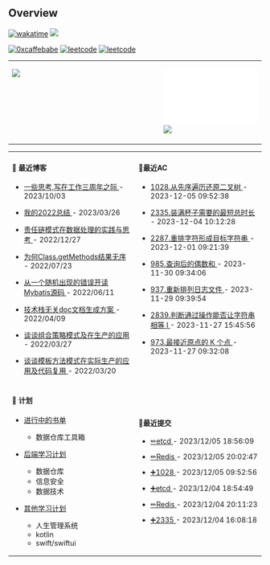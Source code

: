 
## Overview

[![wakatime](https://wakatime.com/badge/user/78591c59-95d5-4479-b2fc-988c35f31d59.svg)](https://wakatime.com/@78591c59-95d5-4479-b2fc-988c35f31d59) ![](https://gpvc.arturio.dev/0xcaffebabe)

[![0xcaffebabe](https://img.shields.io/static/v1?label=LeetCode%200xcaffebabe&message=4958&color=success)](https://leetcode.cn/u/0xcaffebabe/) [![leetcode](https://img.shields.io/static/v1?label=Solved&message=1041%20/%203567&color=success)](https://leetcode.cn/u/0xcaffebabe/) [![leetcode](https://img.shields.io/static/v1?label=Accepted&message=84.7%&color=success)](https://leetcode.cn/u/0xcaffebabe/)

<table border="0">
  <tr border="0">

  <td valign="top" width="60%">

  ![](https://github-readme-stats.vercel.app/api/wakatime?username=0xcaffebabe&layout=compact&langs_count=12&theme=dark&range=all_time)

  </td>

  <td valign="top" width="40%">

  ![](https://raw.githubusercontent.com/0xcaffebabe/github-stats/master/generated/overview.svg)
  ![](https://github-profile-summary-cards.vercel.app/api/cards/productive-time?username=0xcaffebabe&theme=github_dark&utcOffset=8)

  </td>
  </tr>

</table>

<table>

<tr>
<td valign="top" width="50%">

#### 📖 最近博客


* <a href="https://0xcaffebabe.github.io/%E4%BA%BA%E7%94%9F/2023/10/03/%E4%B8%80%E4%BA%9B%E6%80%9D%E8%80%83,%E5%86%99%E5%9C%A8%E5%B7%A5%E4%BD%9C%E4%B8%89%E5%91%A8%E5%B9%B4%E4%B9%8B%E9%99%85.html" target="_blank"> 一些思考,写在工作三周年之际 </a> - 2023/10/03 

    
* <a href="https://0xcaffebabe.github.io/%E4%BA%BA%E7%94%9F/2023/03/26/%E6%88%91%E7%9A%842022%E6%80%BB%E7%BB%93.html" target="_blank"> 我的2022总结 </a> - 2023/03/26 

    
* <a href="https://0xcaffebabe.github.io/%E8%AE%BE%E8%AE%A1%E6%A8%A1%E5%BC%8F/2022/12/27/%E8%B4%A3%E4%BB%BB%E9%93%BE%E6%A8%A1%E5%BC%8F%E5%9C%A8%E6%95%B0%E6%8D%AE%E5%A4%84%E7%90%86%E7%9A%84%E5%AE%9E%E8%B7%B5%E4%B8%8E%E6%80%9D%E8%80%83.html" target="_blank"> 责任链模式在数据处理的实践与思考 </a> - 2022/12/27 

    
* <a href="https://0xcaffebabe.github.io/jvm/2022/07/23/%E4%B8%BA%E4%BD%95Class.getMethods%E7%BB%93%E6%9E%9C%E6%97%A0%E5%BA%8F.html" target="_blank"> 为何Class.getMethods结果无序 </a> - 2022/07/23 

    
* <a href="https://0xcaffebabe.github.io/java/2022/06/11/%E4%BB%8E%E4%B8%80%E4%B8%AA%E9%9A%8F%E6%9C%BA%E5%87%BA%E7%8E%B0%E7%9A%84%E9%94%99%E8%AF%AF%E5%BC%80%E8%AF%BBMybatis%E6%BA%90%E7%A0%81.html" target="_blank"> 从一个随机出现的错误开读Mybatis源码 </a> - 2022/06/11 

    
* <a href="https://0xcaffebabe.github.io/%E6%97%A5%E5%B8%B8/2022/04/09/%E6%8A%80%E6%9C%AF%E6%A0%88%E6%97%A0%E5%85%B3doc%E6%96%87%E6%A1%A3%E7%94%9F%E6%88%90%E6%96%B9%E6%A1%88.html" target="_blank"> 技术栈无关doc文档生成方案 </a> - 2022/04/09 

    
* <a href="https://0xcaffebabe.github.io/%E8%AE%BE%E8%AE%A1%E6%A8%A1%E5%BC%8F/2022/03/27/%E8%B0%88%E8%B0%88%E7%BB%84%E5%90%88%E7%AD%96%E7%95%A5%E6%A8%A1%E5%BC%8F%E5%8F%8A%E5%9C%A8%E7%94%9F%E4%BA%A7%E7%9A%84%E5%BA%94%E7%94%A8.html" target="_blank"> 谈谈组合策略模式及在生产的应用 </a> - 2022/03/27 

    
* <a href="https://0xcaffebabe.github.io/%E8%AE%BE%E8%AE%A1%E6%A8%A1%E5%BC%8F/2022/03/20/%E8%B0%88%E8%B0%88%E6%A8%A1%E6%9D%BF%E6%96%B9%E6%B3%95%E6%A8%A1%E5%BC%8F%E5%9C%A8%E5%AE%9E%E9%99%85%E7%94%9F%E4%BA%A7%E7%9A%84%E5%BA%94%E7%94%A8%E5%8F%8A%E4%BB%A3%E7%A0%81%E5%A4%8D%E7%94%A8.html" target="_blank"> 谈谈模板方法模式在实际生产的应用及代码复用 </a> - 2022/03/20 

        

</td>

<td valign="top" width="50%">

#### 🔋最近AC


  * <a href="https://leetcode.cn/submissions/detail/486829088" target="_blank"> 1028.从先序遍历还原二叉树 </a> - 2023-12-05 09:52:38 

    
  * <a href="https://leetcode.cn/submissions/detail/486593340" target="_blank"> 2335.装满杯子需要的最短总时长 </a> - 2023-12-04 10:12:28 

    
  * <a href="https://leetcode.cn/submissions/detail/485988707" target="_blank"> 2287.重排字符形成目标字符串 </a> - 2023-12-01 09:21:39 

    
  * <a href="https://leetcode.cn/submissions/detail/485751096" target="_blank"> 985.查询后的偶数和 </a> - 2023-11-30 09:34:06 

    
  * <a href="https://leetcode.cn/submissions/detail/485503253" target="_blank"> 937.重新排列日志文件 </a> - 2023-11-29 09:39:54 

    
  * <a href="https://leetcode.cn/submissions/detail/485079285" target="_blank"> 2839.判断通过操作能否让字符串相等 I </a> - 2023-11-27 15:45:56 

    
  * <a href="https://leetcode.cn/submissions/detail/484988327" target="_blank"> 973.最接近原点的 K 个点 </a> - 2023-11-27 09:32:08 

    

</td>

</tr>

<tr>

<td valign="top" width="50%">

#### 📝 计划

- [进行中的书单](https://github.com/users/0xcaffebabe/projects/4)
  - 数据仓库工具箱


- [后端学习计划](https://github.com/users/0xcaffebabe/projects/1)
  - 数据仓库
  - 信息安全
  - 数据技术


- [其他学习计划](https://github.com/users/0xcaffebabe/projects/3)
  - 人生管理系统
  - kotlin
  - swift/swiftui


<td>

#### 🌴最近提交


  * <a href="https://github.com/0xcaffebabe/note/commit/811d9bea0a89399a658dbc1c20db1813677773ba" target="_blank"> ✏etcd </a> - 2023/12/05 18:56:09 

    
  * <a href="https://github.com/0xcaffebabe/note/commit/78cace37fb999236c4b5cc5388eceff451ae6ba9" target="_blank"> ✏Redis </a> - 2023/12/05 20:02:47 

    
  * <a href="https://github.com/0xcaffebabe/leetcode/commit/aabb47bd6af75e92c0bef7e22ff7923cf31cb437" target="_blank"> ➕1028 </a> - 2023/12/05 09:52:56 

    
  * <a href="https://github.com/0xcaffebabe/note/commit/309bd75d55e3d8c9a6699ab9ccef5f7fb21057ac" target="_blank"> ➕etcd </a> - 2023/12/04 18:54:49 

    
  * <a href="https://github.com/0xcaffebabe/note/commit/2e6abfc4b006dede4dfe01594783b5c15659663b" target="_blank"> ✏Redis </a> - 2023/12/04 20:11:23 

    
  * <a href="https://github.com/0xcaffebabe/leetcode/commit/a0ea2c39c0135afeaefeaab5a183ac91831a2fde" target="_blank"> ➕2335 </a> - 2023/12/04 16:08:18 

    

</td>

</tr>

</table>

